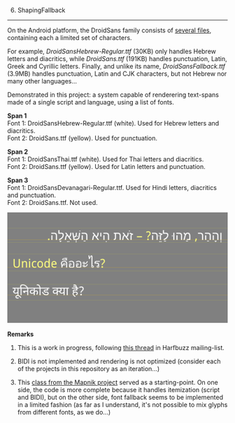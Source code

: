 6. ShapingFallback
---------------

On the Android platform, the DroidSans family consists of [several files](https://github.com/arielm/Unicode/tree/master/fonts), containing each a limited set of characters.  

For example, *DroidSansHebrew-Regular.ttf* (30KB) only handles Hebrew letters and diacritics, while *DroidSans.ttf* (191KB) handles punctuation, Latin, Greek and Cyrillic letters. Finally, and unlike its name, *DroidSansFallback.ttf* (3.9MB) handles punctuation, Latin and CJK characters, but not Hebrew nor many other languages...

Demonstrated in this project: a system capable of renderering text-spans made of a single script and language, using a list of fonts.  

**Span 1**  
Font 1: DroidSansHebrew-Regular.ttf (white). Used for Hebrew letters and diacritics.  
Font 2: DroidSans.ttf (yellow). Used for punctuation.  

**Span 2**  
Font 1: DroidSansThai.ttf (white). Used for Thai letters and diacritics.  
Font 2: DroidSans.ttf (yellow). Used for Latin letters and punctuation.  

**Span 3**  
Font 1: DroidSansDevanagari-Regular.ttf. Used for Hindi letters, diacritics and punctuation.  
Font 2: DroidSans.ttf. Not used.

![Screenshot](screenshot.png)

**Remarks**  

1. This is a work in progress, following [this thread](http://www.mail-archive.com/harfbuzz@lists.freedesktop.org/msg03191.html) in Harfbuzz mailing-list.

2. BIDI is not implemented and rendering is not optimized (consider each of the projects in this repository as an iteration...)

3. This [class from the Mapnik project](https://github.com/mapnik/mapnik/blob/64d5153aeaeb1c9e736bfead297dfea39b066d2c/include/mapnik/text/harfbuzz_shaper.hpp) served as a starting-point. On one side, the code is more complete because it handles itemization (script and BIDI), but on the other side, font fallback seems to be implemented in a limited fashion (as far as I understand, it's not possible to mix glyphs from different fonts, as we do...)

